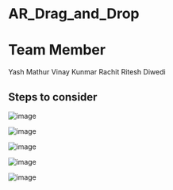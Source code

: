 # AR_Drag_and_Drop
# Team Member
Yash Mathur
Vinay Kunmar
Rachit
Ritesh Diwedi
## Steps to consider
![image](https://user-images.githubusercontent.com/44037733/115446958-8dbef300-a235-11eb-867c-757aee180780.png)


![image](https://user-images.githubusercontent.com/44037733/115445845-058c1e00-a234-11eb-8fcd-a0487cfef7e7.png)


![image](https://user-images.githubusercontent.com/44037733/115445807-f9a05c00-a233-11eb-9191-8f65261f5a02.png)

![image](https://user-images.githubusercontent.com/44037733/115445815-fb6a1f80-a233-11eb-8ecf-c7fdab3e6b31.png)

![image](https://user-images.githubusercontent.com/44037733/115445826-fd33e300-a233-11eb-8743-f04559a2d8a9.png)

